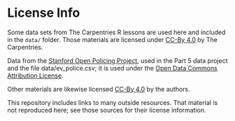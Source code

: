 # License Info

Some data sets from The Carpentries R lessons are used here and included in the `data/` folder.  Those materials are licensed under [CC-By 4.0](https://creativecommons.org/licenses/by/4.0/) by The Carpentries.

Data from the [Stanford Open Policing Project](https://openpolicing.stanford.edu/data/), used in the Part 5 data project and the file data/ev_police.csv; it is used under the [Open Data Commons Attribution License](https://opendatacommons.org/licenses/by/summary/).

Other materials are likewise licensed [CC-By 4.0](https://creativecommons.org/licenses/by/4.0/) by the authors.  

This repository includes links to many outside resources.  That material is not reproduced here; see those sources for their license information.